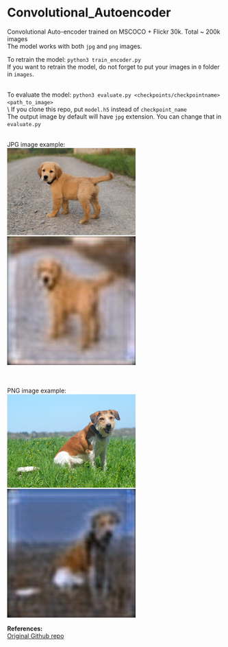 # Convolutional_Autoencoder
Convolutional Auto-encoder trained on MSCOCO + Flickr 30k. Total ~ 200k images </br>
The model works with both `jpg` and `png` images.

To retrain the model: `python3 train_encoder.py` </br>
If you want to retrain the model, do not forget to put your images in `0` folder in `images`. </br></br>

To evaluate the model: `python3 evaluate.py <checkpoints/checkpointname> <path_to_image>`  </br>
\\ If you clone this repo, put `model.h5` instead of `checkpoint_name` </br>
The output image by default will have `jpg` extension. You can change that in `evaluate.py`</br></br>

JPG image example:</br>
<img src="puppy.jpg" width=300></br>
<img src="output.jpg" width=300></br></br></br>


PNG image example:</br>
<img src="puppy.png" width=300></br>
<img src="output1.jpg" width=300></br>

**References:** </br>
[Original Github repo](https://github.com/OliverEdholm/Convolutional-Autoencoder)</br>

